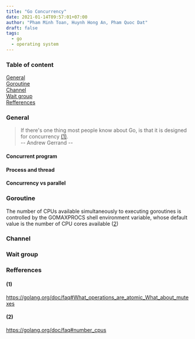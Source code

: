 ```yaml
---
title: "Go Concurrency"
date: 2021-01-14T09:57:01+07:00
author: "Pham Minh Toan, Huynh Hong An, Pham Quoc Dat"
draft: false
tags: 
  - go
  - operating system
---
```


### Table of content

[General](#general)\
[Goroutine](#goroutine)\
[Channel](#channel)\
[Wait group](#wait-group)\
[Refferences](#refferences)

### General

> If there's one thing most people know about Go, is that it is designed for concurrency [(1)](#1). \
> -- Andrew Gerrand -- 

#### Concurrent program

#### Process and thread

#### Concurrency vs parallel

### Goroutine
The number of CPUs available simultaneously to executing goroutines is controlled by the GOMAXPROCS shell environment variable, whose default value is the number of CPU cores available ([2](#2))

### Channel

### Wait group




### Refferences
#### (1) 
https://golang.org/doc/faq#What_operations_are_atomic_What_about_mutexes
#### (2) 
https://golang.org/doc/faq#number_cpus
